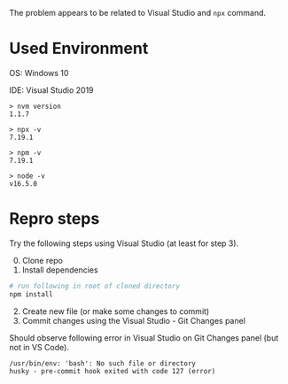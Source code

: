 The problem appears to be related to Visual Studio and `npx` command.

# Used Environment

OS: Windows 10

IDE: Visual Studio 2019
```
> nvm version  
1.1.7

> npx -v
7.19.1

> npm -v
7.19.1

> node -v
v16.5.0
```

# Repro steps
Try the following steps using Visual Studio (at least for step 3).

0. Clone repo
1. Install dependencies
```sh
# run following in root of cloned directory
npm install
```
2. Create new file (or make some changes to commit)
3. Commit changes using the Visual Studio - Git Changes panel

Should observe following error in Visual Studio on Git Changes panel (but not in VS Code).
```
/usr/bin/env: 'bash': No such file or directory
husky - pre-commit hook exited with code 127 (error)
```
